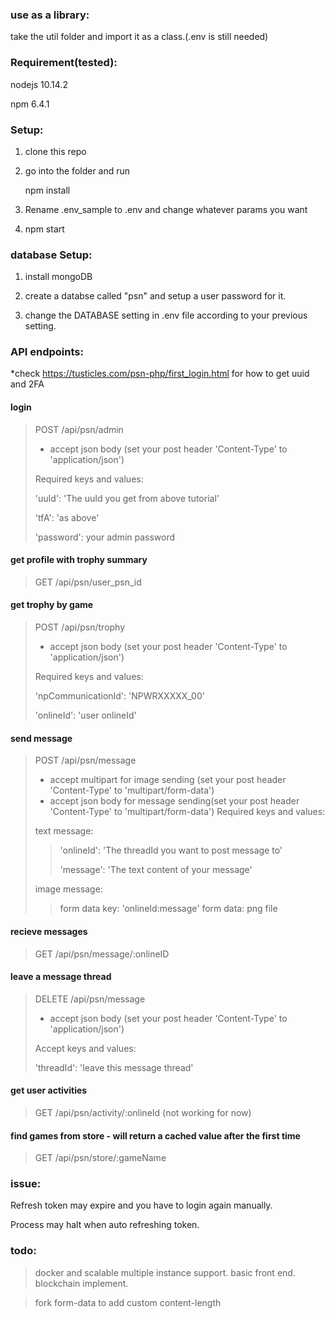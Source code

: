 
### use as a library:
take the util folder and import it as a class.(.env is still needed)


### Requirement(tested):
nodejs 10.14.2

npm 6.4.1

### Setup:
1. clone this repo

2. go into the folder and run 

   npm install

3. Rename .env_sample to .env and change whatever params you want

4. npm start

### database Setup:
1. install mongoDB

2. create a databse called "psn" and setup a user password for it.

3. change the DATABASE setting in .env file according to your previous setting.

### API endpoints:

*check https://tusticles.com/psn-php/first_login.html for how to get uuid and 2FA


#### login 
> POST   /api/psn/admin
>
> * accept json body (set your post header 'Content-Type' to 'application/json')
>
> Required keys and values:  
>
> 'uuId': 'The uuId you get from above tutorial'
>
> 'tfA': 'as above'
>
> 'password': your admin password 


#### get profile with trophy summary                    
> GET   /api/psn/user_psn_id


#### get trophy by game
> POST   /api/psn/trophy
>
> * accept json body (set your post header 'Content-Type' to 'application/json')
>
> Required keys and values:  
>
> 'npCommunicationId': 'NPWRXXXXX_00'
>
> 'onlineId': 'user onlineId'
>


#### send message
> POST /api/psn/message
>
> * accept multipart for image sending (set your post header 'Content-Type' to 'multipart/form-data')
> * accept json body for message sending(set your post header 'Content-Type' to 'multipart/form-data')
> Required keys and values:  
>
> text message:
>>'onlineId': 'The threadId you want to post message to'
>>
>>'message': 'The text content of your message'
>
> image message:
>> form data key:   'onlineId:message'
>> form data: png file


#### recieve messages
>GET   /api/psn/message/:onlineID


#### leave a message thread
>DELETE   /api/psn/message
>
> * accept json body (set your post header 'Content-Type' to 'application/json')
>
> Accept keys and values:  
>
> 'threadId': 'leave this message thread'


#### get user activities
>GET   /api/psn/activity/:onlineId        (not working for now)
>


#### find games from store  - will return a cached value after the first time
>GET    /api/psn/store/:gameName
>


### issue:

Refresh token may expire and you have to login again manually.

Process may halt when auto refreshing token.



### todo:
> docker and scalable multiple instance support.
> basic front end.
> blockchain implement.

> fork form-data to add custom content-length

